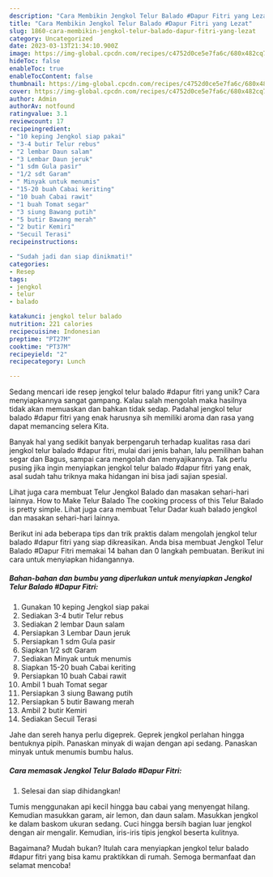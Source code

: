 ```yaml
---
description: "Cara Membikin Jengkol Telur Balado #Dapur Fitri yang Lezat"
title: "Cara Membikin Jengkol Telur Balado #Dapur Fitri yang Lezat"
slug: 1860-cara-membikin-jengkol-telur-balado-dapur-fitri-yang-lezat
category: Uncategorized
date: 2023-03-13T21:34:10.900Z
image: https://img-global.cpcdn.com/recipes/c4752d0ce5e7fa6c/680x482cq70/jengkol-telur-balado-dapur-fitri-foto-resep-utama.jpg
hideToc: false
enableToc: true
enableTocContent: false
thumbnail: https://img-global.cpcdn.com/recipes/c4752d0ce5e7fa6c/680x482cq70/jengkol-telur-balado-dapur-fitri-foto-resep-utama.jpg
cover: https://img-global.cpcdn.com/recipes/c4752d0ce5e7fa6c/680x482cq70/jengkol-telur-balado-dapur-fitri-foto-resep-utama.jpg
author: Admin
authorAv: notfound
ratingvalue: 3.1
reviewcount: 17
recipeingredient:
- "10 keping Jengkol siap pakai"
- "3-4 butir Telur rebus"
- "2 lembar Daun salam"
- "3 Lembar Daun jeruk"
- "1 sdm Gula pasir"
- "1/2 sdt Garam"
- " Minyak untuk menumis"
- "15-20 buah Cabai keriting"
- "10 buah Cabai rawit"
- "1 buah Tomat segar"
- "3 siung Bawang putih"
- "5 butir Bawang merah"
- "2 butir Kemiri"
- "Secuil Terasi"
recipeinstructions:

- "Sudah jadi dan siap dinikmati!"
categories:
- Resep
tags:
- jengkol
- telur
- balado

katakunci: jengkol telur balado 
nutrition: 221 calories
recipecuisine: Indonesian
preptime: "PT27M"
cooktime: "PT37M"
recipeyield: "2"
recipecategory: Lunch

---
```





Sedang mencari ide resep jengkol telur balado #dapur fitri yang unik? Cara menyiapkannya sangat gampang. Kalau salah mengolah maka hasilnya tidak akan memuaskan dan bahkan tidak sedap. Padahal jengkol telur balado #dapur fitri yang enak harusnya sih memiliki aroma dan rasa yang dapat memancing selera Kita.





Banyak hal yang sedikit banyak berpengaruh terhadap kualitas rasa dari jengkol telur balado #dapur fitri, mulai dari jenis bahan, lalu pemilihan bahan segar dan Bagus, sampai cara mengolah dan menyajikannya. Tak perlu pusing jika ingin menyiapkan jengkol telur balado #dapur fitri yang enak,      asal sudah tahu triknya maka hidangan ini bisa jadi sajian spesial.














Lihat juga cara membuat Telur Jengkol Balado dan masakan sehari-hari lainnya. How to Make Telur Balado The cooking process of this Telur Balado is pretty simple. Lihat juga cara membuat Telur Dadar kuah balado jengkol dan masakan sehari-hari lainnya.






Berikut ini ada beberapa tips dan trik praktis dalam mengolah jengkol telur balado #dapur fitri yang siap dikreasikan. Anda bisa membuat Jengkol Telur Balado #Dapur Fitri memakai 14 bahan dan 0 langkah pembuatan. Berikut ini cara untuk menyiapkan hidangannya.

<!--inarticleads1-->

##### Bahan-bahan dan bumbu yang diperlukan untuk menyiapkan Jengkol Telur Balado #Dapur Fitri:

1. Gunakan 10 keping Jengkol siap pakai
1. Sediakan 3-4 butir Telur rebus
1. Sediakan 2 lembar Daun salam
1. Persiapkan 3 Lembar Daun jeruk
1. Persiapkan 1 sdm Gula pasir
1. Siapkan 1/2 sdt Garam
1. Sediakan  Minyak untuk menumis
1. Siapkan 15-20 buah Cabai keriting
1. Persiapkan 10 buah Cabai rawit
1. Ambil 1 buah Tomat segar
1. Persiapkan 3 siung Bawang putih
1. Persiapkan 5 butir Bawang merah
1. Ambil 2 butir Kemiri
1. Sediakan Secuil Terasi


Jahe dan sereh hanya perlu digeprek. Geprek jengkol perlahan hingga bentuknya pipih. Panaskan minyak di wajan dengan api sedang. Panaskan minyak untuk menumis bumbu halus. 

<!--inarticleads2-->

##### Cara memasak Jengkol Telur Balado #Dapur Fitri:


1. Selesai dan siap dihidangkan!

Tumis menggunakan api kecil hingga bau cabai yang menyengat hilang. Kemudian masukkan garam, air lemon, dan daun salam. Masukkan jengkol ke dalam baskom ukuran sedang. Cuci hingga bersih bagian luar jengkol dengan air mengalir. Kemudian, iris-iris tipis jengkol beserta kulitnya. 

Bagaimana? Mudah bukan? Itulah cara menyiapkan jengkol telur balado #dapur fitri yang bisa kamu praktikkan di rumah. Semoga bermanfaat dan selamat mencoba!
